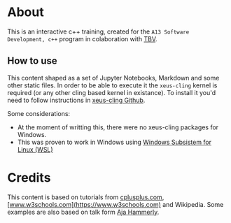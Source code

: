 # About 

This is an interactive c++ training, created for the `A13 Software Development, c++` program in colaboration with [TBV](http://tbv.org.tr). 

## How to use

This content shaped as a set of Jupyter Notebooks, Markdown and some other static files. In order to be able to execute it the `xeus-cling` kernel is required (or any other cling based kernel in existance). To install it you'd need to follow instructions in [xeus-cling Github](https://github.com/jupyter-xeus/xeus-cling#installation). 

Some considerations:

* At the moment of writting this, there were no xeus-cling packages for Windows. 
* This was proven to work in Windows using [Windows Subsistem for Linux (WSL)](https://learn.microsoft.com/en-us/windows/wsl/install)

# Credits

This content is based on tutorials from [cplusplus.com](https://cplusplus.com/), [www.w3schools.com](https://www.w3schools.com) and Wikipedia. Some examples are also based on talk form [Aja Hammerly](https://thagomizer.com/talks/rubyconf_17.html).